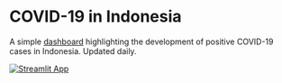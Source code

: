 # COVID-19 in Indonesia
A simple [dashboard](https://share.streamlit.io/sepam/covid-indo) highlighting the development of positive COVID-19 cases
in Indonesia. Updated daily.

[![Streamlit App](https://static.streamlit.io/badges/streamlit_badge_black_white.svg)](https://share.streamlit.io/sepam/covid-indo)